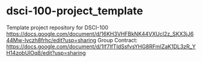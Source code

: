 # dsci-100-project_template
Template project repository for DSCI-100
https://docs.google.com/document/d/16KH3VHFBkNK44VXUcl2z_SKX3jJ644Mw-Ivczh8frhc/edit?usp=sharing
Group Contract: https://docs.google.com/document/d/1If7IfTIdSsfvsYHG8RFmIZaK1DL3zR_YH14zobUIOq8/edit?usp=sharing
